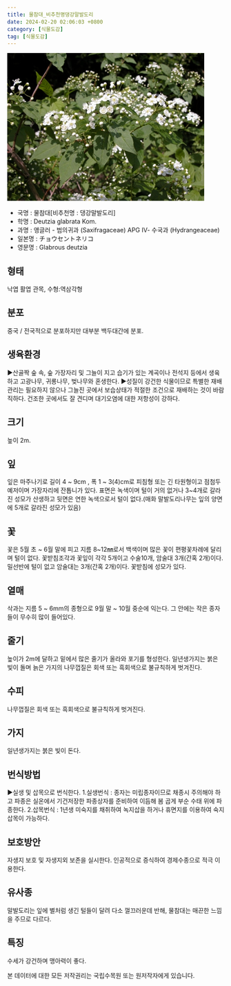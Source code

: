 ```yaml
---
title: 물참대_비추천명댕강말발도리
date: 2024-02-20 02:06:03 +0800
category: [식물도감]
tag: [식물도감]
---
```




![물참대[비추천명 : 댕강말발도리]](/assets/img/fileUpload/plants/basic/Saxifragaceae/Deutzia/1862/1862_3_th2.JPG)
- 국명 : 물참대[비추천명 : 댕강말발도리]
- 학명 : Deutzia glabrata Kom.
- 과명 : 앵글러 - 범의귀과 (Saxifragaceae) APG Ⅳ- 수국과 (Hydrangeaceae)
- 일본명 : チョウセントネリコ
- 영문명 : Glabrous deutzia


## 형태
낙엽 활엽 관목, 수형:역삼각형
## 분포
중국 /  전국적으로 분포하지만 대부분 백두대간에 분포.
## 생육환경
▶산골짝 숲 속, 숲 가장자리 및 그늘이 지고 습기가 있는 계곡이나 전석지 등에서 생육하고 고광나무, 귀롱나무, 벚나무와 혼생한다. 
▶성질이 강건한 식물이므로 특별한 재배관리는 필요하지 않으나 그늘진 곳에서 보습상태가 적절한 조건으로 재배하는 것이 바람직하다. 건조한 곳에서도 잘 견디며 대기오염에 대한 저항성이 강하다.
## 크기
높이 2m.
## 잎
잎은 마주나기로 길이 4 ~ 9cm , 폭 1 ~ 3(4)cm로 피침형 또는 긴 타원형이고 점첨두 예저이며 가장자리에 잔톱니가 있다. 표면은 녹색이며 털이 거의 없거나 3~4개로 갈라진 성모가 산생하고 뒷면은 연한 녹색으로서 털이 없다.(매화 말발도리나무는 잎의 양면에 5개로 갈라진 성모가 있음)
## 꽃
꽃은 5월 초 ~ 6월 말에 피고 지름 8~12㎜로서 백색이며 많은 꽃이 편평꽃차례에 달리며 털이 없다. 꽃받침조각과 꽃잎이 각각 5개이고 수술10개, 암술대 3개(간혹 2개)이다. 밀선반에 털이 없고 암술대는 3개(간혹 2개)이다. 꽃받침에 성모가 있다.
## 열매
삭과는 지름 5 ~ 6mm의 종형으로 9월 말 ~ 10월 중순에 익는다. 그 안에는 작은 종자들이 무수히 많이 들어있다.
## 줄기
높이가 2m에 달하고 밑에서 많은 줄기가 올라와 포기를 형성한다. 일년생가지는 붉은 빛이 돌며 늙은 가지의 나무껍질은 회색 또는 흑회색으로 불규칙하게 벗겨진다.
## 수피
나무껍질은 회색 또는 흑회색으로 불규칙하게 벗겨진다.
## 가지
일년생가지는 붉은 빛이 돈다.
## 번식방법
▶실생 및 삽목으로 번식한다. 
1.실생번식 : 종자는 미립종자이므로 채종시 주의해야 하고 파종은 실온에서 기건저장한 파종상자를 준비하여 이듬해 봄 곱게 부순 수태 위에 파종한다. 
2.삽목번식 : 1년생 미숙지를 채취하여 녹지삽을 하거나 휴면지를 이용하여 숙지삽목이 가능하다.
## 보호방안
자생지 보호 및 자생지외 보존을 실시한다. 인공적으로 증식하여 경제수종으로 적극 이용한다.
## 유사종
말발도리는 잎에 별처럼 생긴 털들이 달려 다소 껄끄러운데 반해, 물참대는 매끈한 느낌을 주므로 다르다. 
## 특징
수세가 강건하며 맹아력이 좋다.






본 데이터에 대한 모든 저작권리는 국립수목원 또는 원저작자에게 있습니다.
